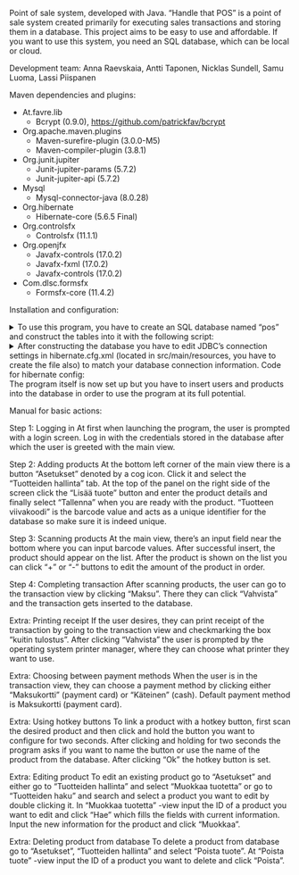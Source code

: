 Point of sale system, developed with Java.
“Handle that POS” is a point of sale system created primarily for executing sales transactions and storing them in a database. This project aims to be easy to use and affordable. If you want to use this system, you need an SQL database, which can be local or cloud.

Development team: Anna Raevskaia, Antti Taponen, Nicklas Sundell, Samu Luoma, Lassi Piispanen

Maven dependencies and plugins:
- At.favre.lib
    - Bcrypt (0.9.0), https://github.com/patrickfav/bcrypt
- Org.apache.maven.plugins
    - Maven-surefire-plugin (3.0.0-M5)
    - Maven-compiler-plugin (3.8.1)
- Org.junit.jupiter
    - Junit-jupiter-params (5.7.2)
    - Junit-jupiter-api (5.7.2)
- Mysql
    - Mysql-connector-java (8.0.28)
- Org.hibernate
    - Hibernate-core (5.6.5 Final)
- Org.controlsfx
    - Controlsfx (11.1.1)
- Org.openjfx
    - Javafx-controls (17.0.2)
    - Javafx-fxml (17.0.2)
    - Javafx-controls (17.0.2)
- Com.dlsc.formsfx
    - Formsfx-core (11.4.2)



Installation and configuration:

<details>

<summary>To use this program, you have to create an SQL database named “pos” and construct the tables into it with the following script:</summary>


```sql
CREATE TABLE Tuote
(
  ID VARCHAR(8) NOT NULL,
  Varastomäärä INT NOT NULL,
  Hinta INT NOT NULL,
  Nimi VARCHAR(60) NOT NULL,
  Kuvaus VARCHAR(255) NOT NULL,
  PRIMARY KEY (ID)
);

CREATE TABLE Käyttäjä
(
  ID INT NOT NULL,
  Salasana VARCHAR(255) NOT NULL,
  Käyttäjätunnus VARCHAR(60) NOT NULL,
  Etunimi VARCHAR(60) NOT NULL,
  Sukunimi VARCHAR(60) NOT NULL,
  Aktiivisuus INT NOT NULL,
  PRIMARY KEY (ID)
);

CREATE TABLE Maksupääte
(
  ID INT NOT NULL,
  PRIMARY KEY (ID)
);

CREATE TABLE Asiakas
(
  ID INT NOT NULL,
  Asiakkuus INT,
  PRIMARY KEY (ID)
);

CREATE TABLE Käyttäjätaso
(
  ID INT NOT NULL,
  Nimi VARCHAR(60) NOT NULL,
  PRIMARY KEY (ID)
);

CREATE TABLE Maksutapa
(
  ID INT NOT NULL,
  Nimi VARCHAR(60) NOT NULL,
  PRIMARY KEY (ID)
);

CREATE TABLE Käyttöoikeus
(
  ID INT NOT NULL,
  Oikeusalku DATE NOT NULL,
  Oikeusloppu DATE,
  KäyttäjätasoID INT NOT NULL,
  KäyttäjäID INT NOT NULL,
  PRIMARY KEY (ID),
  FOREIGN KEY (KäyttäjätasoID) REFERENCES Käyttäjätaso(ID),
  FOREIGN KEY (KäyttäjäID) REFERENCES Käyttäjä(ID)
);

CREATE TABLE Maksutapahtuma
(
  ID INT NOT NULL,
  Aikaleima DATE NOT NULL,
  AsiakasID INT,
  MaksupääteID INT NOT NULL,
  MaksutapaID INT NOT NULL,
  KäyttäjäID INT NOT NULL,
  PRIMARY KEY (ID),
  FOREIGN KEY (AsiakasID) REFERENCES Asiakas(ID),
  FOREIGN KEY (MaksupääteID) REFERENCES Maksupääte(ID),
  FOREIGN KEY (MaksutapaID) REFERENCES Maksutapa(ID),
  FOREIGN KEY (KäyttäjäID) REFERENCES Käyttäjä(ID)
);

CREATE TABLE Tilaus
(
  ID INT NOT NULL,
  MaksutapahtumaID INT NOT NULL,
  PRIMARY KEY (ID),
  FOREIGN KEY (MaksutapahtumaID) REFERENCES Maksutapahtuma(ID)
);

CREATE TABLE Sisältyy
(
  Määrä INT NOT NULL,
  TuoteID VARCHAR(8) NOT NULL,
  TilausID INT NOT NULL,
  PRIMARY KEY (TuoteID, TilausID),
  FOREIGN KEY (TuoteID) REFERENCES Tuote(ID),
  FOREIGN KEY (TilausID) REFERENCES Tilaus(ID)
);

INSERT INTO `pos`.`Maksutapa` (`ID`, `Nimi`) VALUES ('0', 'CASH'),('1','CARD');
INSERT INTO `pos`.`Käyttäjätaso` (`ID`, `Nimi`) VALUES ('0', 'USER'),('1', 'MANAGER'),('2', 'ADMIN');
SET GLOBAL FOREIGN_KEY_CHECKS=0;
```

</details>

<details>

<summary>After constructing the database you have to edit JDBC’s connection settings in hibernate.cfg.xml (located in src/main/resources, you have to create the file also) to match your database connection information.
Code for hibernate config:</summary>

```
<?xml version="1.0" encoding="UTF-8"?><!DOCTYPE hibernate-configuration PUBLIC
        "-//Hibernate/Hibernate Configuration DTD 3.0//EN"
        "http://hibernate.org/dtd/hibernate-configuration-3.0.dtd">
<hibernate-configuration>
    <session-factory>
        <!-- JDBC connection settings -->
        <property name="connection.driver_class">com.mysql.cj.jdbc.Driver</property>
        <property name="connection.url"></property>
        <property name="connection.username"></property>
        <property name="connection.password" ></property>

        <!-- JDBC connection pool, use Hibernate internal connection pool -->
        <property name="connection.pool_size">5</property>

        <!-- Defines the SQL dialect used in Hibernate's application -->
        <property name="dialect">org.hibernate.dialect.MySQL8Dialect</property>

        <!-- Enable Hibernate's automatic session context management -->
        <property name="current_session_context_class">thread</property>

        <!-- Disable the second-level cache  -->
        <property name="cache.provider_class">org.hibernate.cache.internal.NoCachingRegionFactory</property>

        <!-- Display and format all executed SQL to stdout -->
        <property name="show_sql">true</property>
        <property name="format_sql">true</property>
        <property name="hibernate.connection.CharSet">utf8</property>
        <property name="hibernate.connection.characterEncoding">utf8</property>
        <property name="hibernate.connection.useUnicode">true</property>
        <!-- Drop and re-create the database schema on startup -->
        <property name="hbm2ddl.auto">update</property>

        <!-- Mapping to hibernate mapping files -->
        <mapping class="model.classes.User" />
        <mapping class="model.classes.Product" />
        <mapping class="model.classes.Order" />
        <mapping class="model.classes.OrderProduct" />
        <mapping class="model.classes.Customer" />
        <mapping class="model.classes.Transaction" />
        <mapping class="model.classes.POSEngine" />
        <mapping class="model.classes.Privilege" />
    </session-factory>
</hibernate-configuration>
```

</details>
The program itself is now set up but you have to insert users and products into the database in order to use the program at its full potential.


Manual for basic actions:

Step 1: Logging in
At first when launching the program, the user is prompted with a login screen. Log in with the credentials stored in the database after which the user is greeted with the main view.

Step 2: Adding products
At the bottom left corner of the main view there is a button “Asetukset” denoted by a cog icon. Click it and select the “Tuotteiden hallinta” tab. At the top of the panel on the right side of the screen click the “Lisää tuote” button and enter the product details and finally select “Tallenna” when you are ready with the product. “Tuotteen viivakoodi” is the barcode value and acts as a unique identifier for the database so make sure it is indeed unique.

Step 3: Scanning products
At the main view, there’s an input field near the bottom where you can input barcode values. After successful insert, the product should appear on the list. After the product is shown on the list you can click “+” or “-” buttons to edit the amount of the product in order.

Step 4: Completing transaction
After scanning products, the user can go to the transaction view by clicking “Maksu”. There they can click “Vahvista” and the transaction gets inserted to the database.

Extra: Printing receipt
If the user desires, they can print receipt of the transaction by going to the transaction view and checkmarking the box “kuitin tulostus”. After clicking “Vahvista” the user is prompted by the operating system printer manager, where they can choose what printer they want to use.

Extra: Choosing between payment methods
When the user is in the transaction view, they can choose a payment method by clicking either “Maksukortti” (payment card) or “Käteinen” (cash). Default payment method is Maksukortti (payment card).

Extra: Using hotkey buttons
To link a product with a hotkey button, first scan the desired product and then click and hold the button you want to configure for two seconds. After clicking and holding for two seconds the program asks if you want to name the button or use the name of the product from the database. After clicking “Ok” the hotkey button is set.

Extra: Editing product
To edit an existing product go to “Asetukset” and either go to “Tuotteiden hallinta” and select “Muokkaa tuotetta” or go to “Tuotteiden haku” and search and select a product you want to edit by double clicking it. In “Muokkaa tuotetta” -view input the ID of a product you want to edit and click “Hae” which fills the fields with current information. Input the new information for the product and click “Muokkaa”.

Extra: Deleting product from database
To delete a product from database go to “Asetukset”,  “Tuotteiden hallinta” and select “Poista tuote”. At “Poista tuote” -view input the ID of a product you want to delete and click “Poista”.

